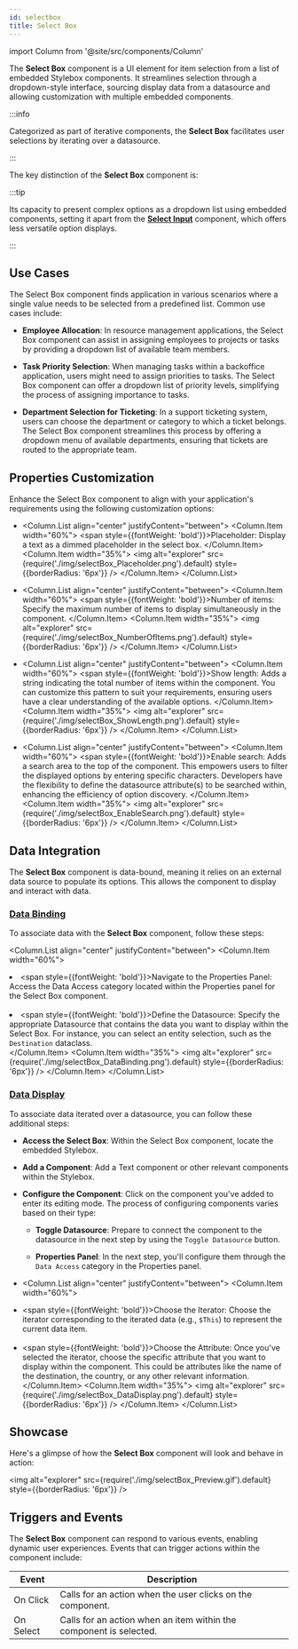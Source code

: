 ```yaml
---
id: selectbox
title: Select Box
---
```

import Column from '@site/src/components/Column'


The **Select Box** component is a UI element for item selection from a list of embedded Stylebox components. It streamlines selection through a dropdown-style interface, sourcing display data from a datasource and allowing customization with multiple embedded components.

:::info 

Categorized as part of iterative components, the **Select Box** facilitates user selections by iterating over a datasource.

:::


The key distinction of the **Select Box** component is:

:::tip 

Its capacity to present complex options as a dropdown list using embedded components, setting it apart from the [**Select Input**](./selectinput.md) component, which offers less versatile option displays.

:::
 

## Use Cases

The Select Box component finds application in various scenarios where a single value needs to be selected from a predefined list. Common use cases include:

- **Employee Allocation**: In resource management applications, the Select Box component can assist in assigning employees to projects or tasks by providing a dropdown list of available team members.

- **Task Priority Selection**: When managing tasks within a backoffice application, users might need to assign priorities to tasks. The Select Box component can offer a dropdown list of priority levels, simplifying the process of assigning importance to tasks.

- **Department Selection for Ticketing**: In a support ticketing system, users can choose the department or category to which a ticket belongs. The Select Box component streamlines this process by offering a dropdown menu of available departments, ensuring that tickets are routed to the appropriate team.

## Properties Customization

Enhance the Select Box component to align with your application's requirements using the following customization options:

- <Column.List align="center" justifyContent="between">
	<Column.Item width="60%">
        <span style={{fontWeight: 'bold'}}>Placeholder</span>: Display a text as a dimmed placeholder in the select box. 
	</Column.Item>
	<Column.Item width="35%">
        <img alt="explorer" src={require('./img/selectBox_Placeholder.png').default} style={{borderRadius: '6px'}} />
	</Column.Item>
</Column.List>

- <Column.List align="center" justifyContent="between">
	<Column.Item width="60%">
        <span style={{fontWeight: 'bold'}}>Number of items</span>: Specify the maximum number of items to display simultaneously in the component.
	</Column.Item>
	<Column.Item width="35%">
        <img alt="explorer" src={require('./img/selectBox_NumberOfItems.png').default} style={{borderRadius: '6px'}} />
	</Column.Item>
</Column.List>

- <Column.List align="center" justifyContent="between">
	<Column.Item width="60%">
        <span style={{fontWeight: 'bold'}}>Show length</span>: Adds a string indicating the total number of items within the component. You can customize this pattern to suit your requirements, ensuring users have a clear understanding of the available options.
	</Column.Item>
	<Column.Item width="35%">
        <img alt="explorer" src={require('./img/selectBox_ShowLength.png').default} style={{borderRadius: '6px'}} />
	</Column.Item>
</Column.List>

- <Column.List align="center" justifyContent="between">
	<Column.Item width="60%">
        <span style={{fontWeight: 'bold'}}>Enable search</span>: Adds a search area to the top of the component. This empowers users to filter the displayed options by entering specific characters. Developers have the flexibility to define the datasource attribute(s) to be searched within, enhancing the efficiency of option discovery.
	</Column.Item>
	<Column.Item width="35%">
        <img alt="explorer" src={require('./img/selectBox_EnableSearch.png').default} style={{borderRadius: '6px'}} />
	</Column.Item>
</Column.List>


## Data Integration

The **Select Box** component is data-bound, meaning it relies on an external data source to populate its options. This allows the component to display and interact with data.

### <u>Data Binding</u>

To associate data with the **Select Box** component, follow these steps:

<Column.List align="center" justifyContent="between">
	<Column.Item width="60%">
        <li><span style={{fontWeight: 'bold'}}>Navigate to the Properties Panel</span>: Access the Data Access category located within the Properties panel for the Select Box component.</li>
        <br/>
        <li><span style={{fontWeight: 'bold'}}>Define the Datasource</span>: Specify the appropriate Datasource that contains the data you want to display within the Select Box. For instance, you can select an entity selection, such as the <code>Destination</code> dataclass.</li>
	</Column.Item>
	<Column.Item width="35%">
        <img alt="explorer" src={require('./img/selectBox_DataBinding.png').default} style={{borderRadius: '6px'}} />
	</Column.Item>
</Column.List>

### <u>Data Display</u>

To associate data iterated over a datasource, you can follow these additional steps:

- **Access the Select Box**: Within the Select Box component, locate the embedded Stylebox.
- **Add a Component**: Add a Text component or other relevant components within the Stylebox.
- **Configure the Component**: Click on the component you've added to enter its editing mode. The process of configuring components varies based on their type:

    - **Toggle Datasource**: Prepare to connect the component to the datasource in the next step by using the `Toggle Datasource` button.

    - **Properties Panel**: In the next step, you'll configure them through the `Data Access` category in the Properties panel. 

- <Column.List align="center" justifyContent="between">
    <Column.Item width="60%">
        <li><span style={{fontWeight: 'bold'}}>Choose the Iterator</span>: Choose the iterator corresponding to the iterated data (e.g., <code>$This</code>) to represent the current data item.</li> <br/>
        <li><span style={{fontWeight: 'bold'}}>Choose the Attribute</span>: Once you've selected the iterator, choose the specific attribute that you want to display within the component. This could be attributes like the name of the destination, the country, or any other relevant information. </li>
    </Column.Item>
    <Column.Item width="35%">
        <img alt="explorer" src={require('./img/selectBox_DataDisplay.png').default} style={{borderRadius: '6px'}} />
    </Column.Item>
</Column.List>


## Showcase

Here's a glimpse of how the **Select Box** component will look and behave in action:

<img alt="explorer" src={require('./img/selectBox_Preview.gif').default} style={{borderRadius: '6px'}} />


## Triggers and Events

The **Select Box** component can respond to various events, enabling dynamic user experiences. Events that can trigger actions within the component include:

|Event|Description|
|---|---|
|On Click| Calls for an action when the user clicks on the component. |
|On Select| Calls for an action when an item within the component is selected. |

